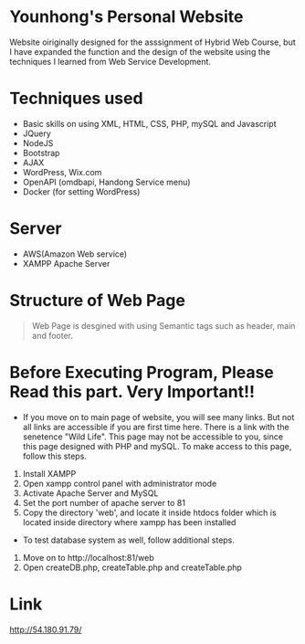 # Younhong's Personal Website
Website oiriginally designed for the asssignment of Hybrid Web Course, but I have expanded the function and the design of the website using the techniques I learned from Web Service Development.

# Techniques used
* Basic skills on using XML, HTML, CSS, PHP, mySQL and Javascript
* JQuery
* NodeJS
* Bootstrap
* AJAX
* WordPress, Wix.com
* OpenAPI (omdbapi, Handong Service menu)
* Docker (for setting WordPress)

# Server
* AWS(Amazon Web service)
* XAMPP Apache Server

# Structure of Web Page
> Web Page is desgined with using Semantic tags such as header, main and footer.

# Before Executing Program, Please Read this part. Very Important!!
* If you move on to main page of website, you will see many links. But not all links are accessible if you are first time here. There is a link with the senetence "Wild Life". This page may not be accessible to you, since this page designed with PHP and mySQL. To make access to this page, follow this steps.
1. Install XAMPP
2. Open xampp control panel with administrator mode
3. Activate Apache Server and MySQL
4. Set the port number of apache server to 81
5. Copy the directory 'web', and locate it inside htdocs folder which is located inside directory where xampp has been installed

* To test database system as well, follow additional steps.
1. Move on to http://localhost:81/web
2. Open createDB.php, createTable.php and createTable.php

# Link
http://54.180.91.79/
